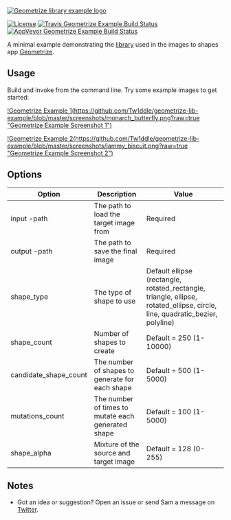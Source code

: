 [![Geometrize library example logo](https://github.com/Tw1ddle/geometrize-lib-example/blob/master/screenshots/logo.png?raw=true "Geometrize - library for geometrizing images into geometric primitives demo logo")](http://www.geometrize.co.uk)

[![License](http://img.shields.io/:license-mit-blue.svg?style=flat-square)](https://github.com/Tw1ddle/geometrize-lib-example/blob/master/LICENSE)
[![Travis Geometrize Example Build Status](https://img.shields.io/travis/Tw1ddle/geometrize-lib-example.svg?style=flat-square)](https://travis-ci.org/Tw1ddle/geometrize-lib-example)
[![AppVeyor Geometrize Example Build Status](https://ci.appveyor.com/api/projects/status/tav5nu3isxvdjkbh?svg=true)](https://ci.appveyor.com/project/Tw1ddle/geometrize-lib-example)

A minimal example demonstrating the [library](https://github.com/Tw1ddle/geometrize-lib) used in the images to shapes app [Geometrize](http://www.geometrize.co.uk).

## Usage

Build and invoke from the command line. Try some example images to get started:



[!Geometrize Example 1(https://github.com/Tw1ddle/geometrize-lib-example/blob/master/screenshots/monarch_butterfly.png?raw=true "Geometrize Example Screenshot 1")](http://www.geometrize.co.uk)

[!Geometrize Example 2(https://github.com/Tw1ddle/geometrize-lib-example/blob/master/screenshots/jammy_biscuit.png?raw=true "Geometrize Example Screenshot 2")](http://www.geometrize.co.uk)

## Options

Option          | Description    | Value    |
--------------- | ---------------| ---------|
input -path | The path to load the target image from | Required
output -path | The path to save the final image | Required
shape_type | The type of shape to use | Default ellipse (rectangle, rotated_rectangle, triangle, ellipse, rotated_ellipse, circle, line, quadratic_bezier, polyline) 
shape_count | Number of shapes to create | Default = 250 (1-10000)
candidate_shape_count | The number of shapes to generate for each shape | Default = 500 (1-5000)
mutations_count | The number of times to mutate each generated shape | Default = 100 (1-5000)
shape_alpha | Mixture of the source and target image | Default = 128 (0-255)

## Notes
 * Got an idea or suggestion? Open an issue or send Sam a message on [Twitter](https://twitter.com/Sam_Twidale).